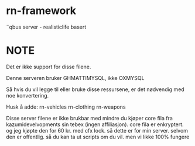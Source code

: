 # rn-framework 
¨qbus server - realisticlife basert

# NOTE
Det er ikke support for disse filene.

Denne serveren bruker GHMATTIMYSQL, ikke OXMYSQL

 Så hvis du vil legge til eller bruke disse ressursene, er det nødvendig med noe konvertering. 

Husk å adde:
rn-vehicles
rn-clothing
rn-weapons 


Disse server filene er ikke brukbar med mindre du kjøper core fila fra kazumidevelvopments sin tebex (ingen affiliasjon). core fila er enkryptert. og jeg kjøpte den for 60 kr. med cfx lock. så dette er for min server. selvom den er offentlig. så du kan ta ut scripts om du vil. men vi likke 100% fungere


